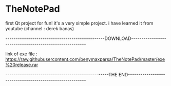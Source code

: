 # TheNotePad
first Qt project for fun!
it's a very simple project.
i have learned it from youtube (channel : derek banas)

------------------------------------------------DOWNLOAD--------------------------------------------------------


link of exe file : https://raw.githubusercontent.com/benymaxparsa/TheNotePad/master/exe%20release.rar


--------------------------------------------------THE END---------------------------------------------------------
